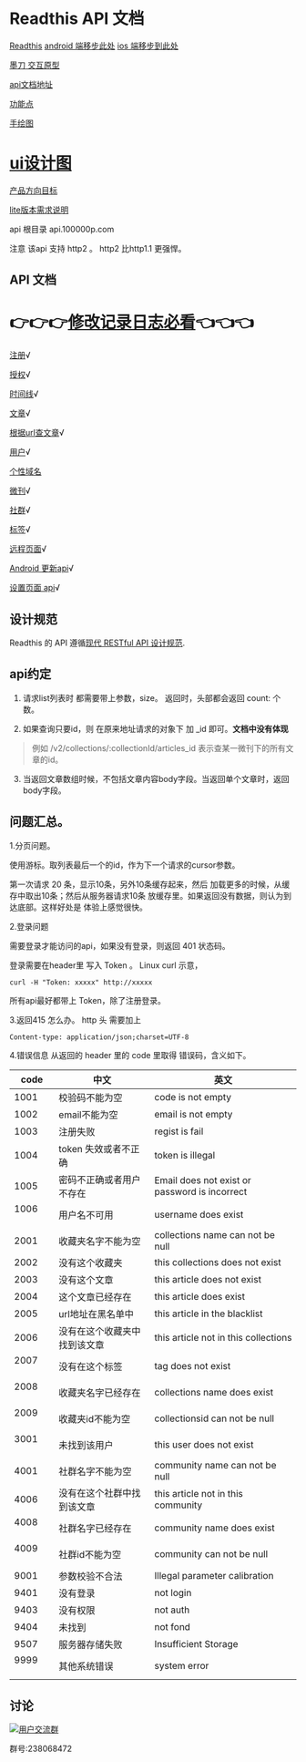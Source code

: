 # Readthis API 文档

 [Readthis](http://100000p.com) 
 [android 端移步此处](https://github.com/zhangshanhai/100000p-android) 
 [ios 端移步到此处](https://github.com/zhangshanhai/100000p-ios)

[墨刀 交互原型](https://pro.modao.cc/app/LBLKgOOullAvgb5V9e8N1hGmWZ4DHHd)

[api文档地址](https://github.com/zhangshanhai/readthis-api)

[功能点](https://github.com/zhangshanhai/readthis-web/blob/master/README.md)

[手绘图](https://github.com/zhangshanhai/readthis-web/blob/master/img/index.md)

# [ui设计图](https://github.com/zhangshanhai/readthis-web/tree/master/10%E4%B8%87%E5%8A%A0)

[产品方向目标](https://github.com/zhangshanhai/readthis-api/blob/master/pm.md)


[lite版本需求说明](https://github.com/zhangshanhai/readthis-api/blob/master/lite.md)

api 根目录 api.100000p.com

注意 该api 支持 http2 。 http2 比http1.1 更强悍。

## API 文档

# 👉👉👉[修改记录日志必看](https://github.com/zhangshanhai/readthis-api/blob/master/changeLog.md)👈👈👈

[注册](https://github.com/zhangshanhai/readthis-api/blob/master/doc/register.md)√

[授权](https://github.com/zhangshanhai/readthis-api/blob/master/doc/authorization.md)√


[时间线](https://github.com/zhangshanhai/readthis-api/blob/master/doc/timelines.md)√

[文章](https://github.com/zhangshanhai/readthis-api/blob/master/doc/articles.md)√


[根据url查文章](https://github.com/zhangshanhai/readthis-api/blob/master/doc/bases.md)√


[用户](https://github.com/zhangshanhai/readthis-api/blob/master/doc/users.md)√


[个性域名](https://github.com/zhangshanhai/readthis-api/blob/master/doc/url-tokens.md)


[微刊](https://github.com/zhangshanhai/readthis-api/blob/master/doc/collections.md)√

[社群](https://github.com/zhangshanhai/readthis-api/blob/master/doc/community.md)√

[标签](https://github.com/zhangshanhai/readthis-api/blob/master/doc/tags.md)√


[远程页面](https://github.com/zhangshanhai/readthis-api/blob/master/doc/remote-pages.md)√

[Android 更新api](https://github.com/zhangshanhai/readthis-api/blob/master/doc/androidUpdate.md)√

[设置页面 api](https://github.com/zhangshanhai/readthis-api/blob/master/doc/setting.md)√

## 设计规范

Readthis 的 API 遵循[现代 RESTful API 设计规范](https://github.com/BlackGlory/modern-restful-api-design-specification).


## api约定

1. 请求list列表时 都需要带上参数，size。
返回时，头部都会返回 count: 个数。

2. 如果查询只要id，则 在原来地址请求的对象下 加 _id 即可。**文档中没有体现**

> 例如 /v2/collections/:collectionId/articles_id  表示查某一微刊下的所有文章的id。

3. 当返回文章数组时候，不包括文章内容body字段。当返回单个文章时，返回body字段。

## 问题汇总。

1.分页问题。

使用游标。取列表最后一个的id，作为下一个请求的cursor参数。

第一次请求 20 条，显示10条，另外10条缓存起来，然后 加载更多的时候，从缓存中取出10条；然后从服务器请求10条 放缓存里。如果返回没有数据，则认为到达底部。这样好处是 体验上感觉很快。

2.登录问题

需要登录才能访问的api，如果没有登录，则返回 401 状态码。

登录需要在header里 写入 Token 。
Linux curl 示意，

```
curl -H "Token: xxxxx" http://xxxxx
```

所有api最好都带上 Token，除了注册登录。

3.返回415 怎么办。 http 头 需要加上

```
Content-type: application/json;charset=UTF-8
```
 
4.错误信息 从返回的 header 里的 code 里取得 错误码，含义如下。

| code         | 中文   | 英文 | 
| ------------ | ----- | ---- |
| 1001         |校验码不能为空 | code is not empty| 
| 1002         |email不能为空 | email is not empty| 
| 1003         |注册失败 | regist is fail| 
| 1004         |token 失效或者不正确| token is illegal| 
| 1005         |密码不正确或者用户不存在|Email does not exist or password is incorrect| 
| 1006         |用户名不可用|username does exist| 
| 2001         |收藏夹名字不能为空|collections name can not be null| 
| 2002         |没有这个收藏夹|this collections does not exist| 
| 2003         |没有这个文章|this article does not exist| 
| 2004         |这个文章已经存在|this article does exist| 
| 2005         |url地址在黑名单中|this article in the blacklist| 
| 2006         |没有在这个收藏夹中找到该文章|this article not in this collections| 
| 2007         |没有在这个标签|tag does not exist| 
| 2008         |收藏夹名字已经存在|collections name does  exist| 
| 2009         |收藏夹id不能为空|collectionsid can not be null| 
| 3001         |未找到该用户|this user does not exist| 
| 4001         |社群名字不能为空|community name can not be null| 
| 4006         |没有在这个社群中找到该文章|this article not in this community | 
| 4008         |社群名字已经存在|community name does  exist| 
| 4009         |社群id不能为空| community can not be null|
| 9001         |参数校验不合法|Illegal parameter calibration |
| 9401         |没有登录|not login|
| 9403         |没有权限|not auth|
| 9404         |未找到|not fond|
| 9507         |服务器存储失败|Insufficient Storage|
| 9999         |其他系统错误|system error| 



## 讨论

[![](http://pub.idqqimg.com/wpa/images/group.png "用户交流群")](http://shang.qq.com/wpa/qunwpa?idkey=bc60b852e963704404153f225800257ab64dc5727cab6e777166f7d76046ba7a)

群号:238068472
